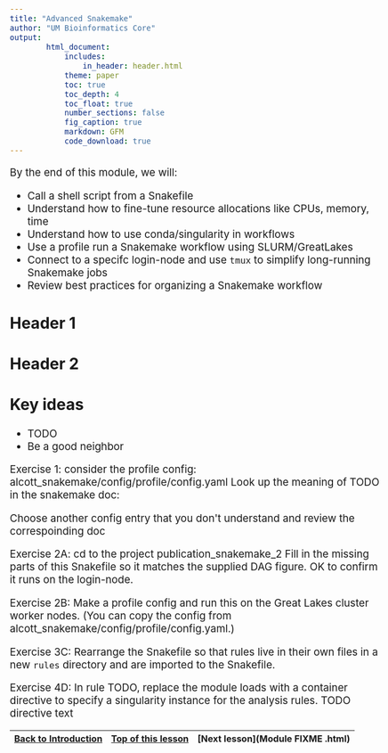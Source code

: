 ```yaml
---
title: "Advanced Snakemake"
author: "UM Bioinformatics Core"
output:
        html_document:
            includes:
                in_header: header.html
            theme: paper
            toc: true
            toc_depth: 4
            toc_float: true
            number_sections: false
            fig_caption: true
            markdown: GFM
            code_download: true
---
```

<style type="text/css">
body{ /* Normal  */
      font-size: 14pt;
  }
pre {
  font-size: 12pt
}
</style>

By the end of this module, we will:
* Call a shell script from a Snakefile
* Understand how to fine-tune resource allocations like CPUs, memory, time
* Understand how to use conda/singularity in workflows
* Use a profile run a Snakemake workflow using SLURM/GreatLakes
* Connect to a specifc login-node and use `tmux` to simplify long-running
  Snakemake jobs
* Review best practices for organizing a Snakemake workflow

## Header 1

## Header 2


## Key ideas

* TODO
* Be a good neighbor


Exercise 1:
consider the profile config: alcott_snakemake/config/profile/config.yaml
Look up the meaning of TODO in the snakemake doc:

Choose another config entry that you don't understand and review the correspoinding doc 

Exercise 2A:
cd to the project publication_snakemake_2
Fill in the missing parts of this Snakefile so it matches the supplied DAG figure.
OK to confirm it runs on the login-node.

Exercise 2B:
Make a profile config and run this on the Great Lakes cluster worker nodes. (You can copy the config from alcott_snakemake/config/profile/config.yaml.)

Exercise 3C: 
Rearrange the Snakefile so that rules
live in their own files in a new `rules` directory and are imported to the 
Snakefile.

Exercise 4D:
In rule TODO, replace the module loads with a container directive to specify a singularity instance for the analysis rules.
TODO directive text



| [Back to Introduction](Module00_Introduction.html) | [Top of this lesson](#top) | [Next lesson](Module FIXME .html) |
| :--- | :----: | ---: |
